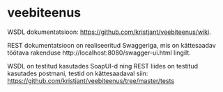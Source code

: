 # veebiteenus

WSDL dokumentatsioon: https://github.com/kristjant/veebiteenus/wiki.

REST dokumentatsioon on realiseeritud Swaggeriga, mis on kättesaadav töötava rakenduse http://localhost:8080/swagger-ui.html lingilt.

WSDL on testitud kasutades SoapUI-d ning REST liides on testitud kasutades postmani, testid on kättesaadaval siin: https://github.com/kristjant/veebiteenus/tree/master/tests
